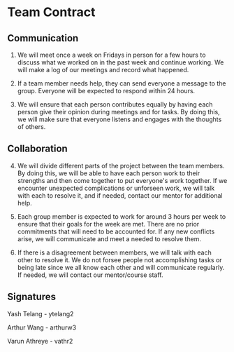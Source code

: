 # Team Contract

## Communication
1. We will meet once a week on Fridays in person for a few hours to discuss what we worked on in the past week and continue working. We will make a log of our meetings and record what happened.

2. If a team member needs help, they can send everyone a message to the group. Everyone will be expected to respond within 24 hours.

3. We will ensure that each person contributes equally by having each person give their opinion during meetings and for tasks. By doing this, we will make sure that everyone listens and engages with the thoughts of others.

## Collaboration

4. We will divide different parts of the project between the team members. By doing this, we will be able to have each person work to their strengths and then come together to put everyone's work together. If we encounter unexpected complications or unforseen work, we will talk with each to resolve it, and if needed, contact our mentor for additional help.

5. Each group member is expected to work for around 3 hours per week to ensure that their goals for the week are met. There are no prior commitments that will need to be accounted for. If any new conflicts arise, we will communicate and meet a needed to resolve them. 

6. If there is a disagreement between members, we will talk with each other to resolve it. We do not forsee people not accomplishing tasks or being late since we all know each other and will communicate regularly. If needed, we will contact our mentor/course staff.

## Signatures

Yash Telang - ytelang2

Arthur Wang - arthurw3

Varun Athreye - vathr2
